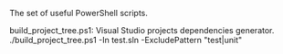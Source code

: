 The set of useful PowerShell scripts.

build_project_tree.ps1:
   Visual Studio projects dependencies generator.
   ./build_project_tree.ps1 -In test.sln -ExcludePattern "test|unit"

